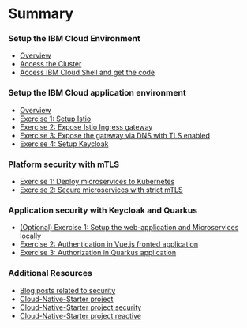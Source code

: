 # Summary

<!-- Rules of SUMMARY.md are here: https://docs.gitbook.com/integrations/github/content-configuration#summary -->
<!-- All headings MUST be THREE hashmarks (###) -->
<!-- Indented bullets (4 spaces) will make the first line be a section -->

### Setup the IBM Cloud Environment

* [Overview](pre-work/README.md)
* [Access the Cluster](pre-work/CLOUD_ACCOUNT.md)
* [Access IBM Cloud Shell and get the code](pre-work/CLOUD_SHELL.md)

### Setup the IBM Cloud application environment

* [Overview](app-env-exercise-01/README.md)
* [Exercise 1: Setup Istio](app-env-exercise-01/SETUP_ISTIO.md)
* [Exercise 2: Expose Istio Ingress gateway](app-env-exercise-01/SETUP_ISTIO_INGRESS.md)
* [Exercise 3: Expose the gateway via DNS with TLS enabled](app-env-exercise-01/SETUP_ISTIO_INGRESS_TLS.md)
* [Exercise 4: Setup Keycloak](app-env-exercise-01/SETUP_KEYCLOAK.md)

### Platform security with mTLS 

* [Exercise 1: Deploy microservices to Kubernetes](p-sec-exercise-01/README.md)
* [Exercise 2: Secure microservices with strict mTLS](p-sec-exercise-02/README.md)

### Application security with Keycloak and Quarkus

* [(Optional) Exercise 1: Setup the web-application and Microservices locally](app-sec-exercise-01/README.md)
* [Exercise 2: Authentication in Vue.js fronted application](app-sec-exercise-01/APPLICATION_AUTHENTICATION.md) 
* [Exercise 3: Authorization in Quarkus application ](app-sec-exercise-01/APPLICATION_AUTHORIZATION.md)

### Additional Resources

* [Blog posts related to security](BLOGS.md)
* [Cloud-Native-Starter project](https://github.com/IBM/cloud-native-starter)
* [Cloud-Native-Starter project security](https://github.com/IBM/cloud-native-starter/security)
* [Cloud-Native-Starter project reactive](https://github.com/IBM/cloud-native-starter/security)


